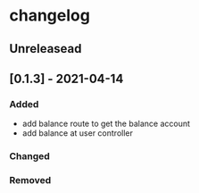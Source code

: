 # changelog

## Unreleasead

## [0.1.3] - 2021-04-14
### Added

- add balance route to get the balance account
- add balance at user controller

### Changed


### Removed